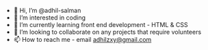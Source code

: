 - 👋 Hi, I’m @adhil-salman
- 👀 I’m interested in coding
- 🌱 I’m currently learning front end development - HTML & CSS
- 💞️ I’m looking to collaborate on any projects that require volunteers
- 📫 How to reach me - email adhilzxy@gmail.com

<!---
adhil-salman/adhil-salman is a ✨ special ✨ repository because its `README.md` (this file) appears on your GitHub profile.
You can click the Preview link to take a look at your changes.
--->
